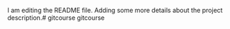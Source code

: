 I am editing the README file. Adding some more details about the project description.# gitcourse
gitcourse
